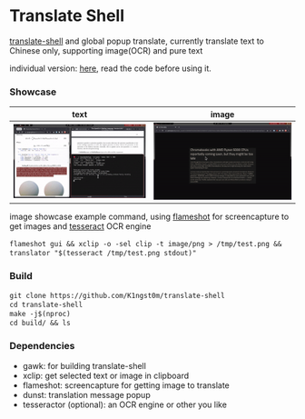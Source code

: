 # Translate Shell

[translate-shell](https://github.com/soimort/translate-shell) and global popup translate, currently translate text to Chinese only, supporting image(OCR) and pure text

individual version: [here](https://github.com/K1ngst0m/dotfiles/blob/3.0/.myprofile/bin/translator), read the code before using it.

### Showcase

|text|image|
|:---:|:---:|
|![text.gif](https://raw.githubusercontent.com/K1ngst0m/translate-shell/develop/res/text.gif)|![img.gif](https://raw.githubusercontent.com/K1ngst0m/translate-shell/develop/res/img.gif)|

image showcase example command, using [flameshot](https://github.com/flameshot-org/flameshot) for screencapture to get images and [tesseract](https://github.com/tesseract-ocr/tesseract) OCR engine
```shell
flameshot gui && xclip -o -sel clip -t image/png > /tmp/test.png && translator "$(tesseract /tmp/test.png stdout)"
```

### Build

``` shell
git clone https://github.com/K1ngst0m/translate-shell 
cd translate-shell 
make -j$(nproc) 
cd build/ && ls
```

### Dependencies
- gawk: for building translate-shell
- xclip: get selected text or image in clipboard 
- flameshot: screencapture for getting image to translate
- dunst: translation message popup
- tesseractor (optional): an OCR engine or other you like

